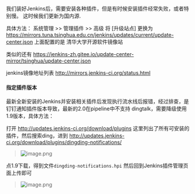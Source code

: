 我们装好Jenkins后，需要安装各种插件，但是有时候安装插件经常失败，或者特别慢。
这时候我们更新为国内源.

具体方法：
系统管理 >> 管理插件 >> 高级
将 [升级站点] 更换为
https://mirrors.tuna.tsinghua.edu.cn/jenkins/updates/current/update-center.json
上面配置的是 清华大学开源软件镜像站

类似的还有 https://jenkins-zh.gitee.io/update-center-mirror/tsinghua/update-center.json

jenkins镜像地址列表
http://mirrors.jenkins-ci.org/status.html


#### 指定插件版本
最新全新安装的Jenkins并安装相关插件后发现执行流水线后报错，经过排查，是钉钉通知插件版本导致，最新的2.0在pipeline中不支持
dingtalk，需要降级使用1.9版本，具体方法：

打开 http://updates.jenkins-ci.org/download/plugins
这里列出了所有可安装的插件，然后搜索ding，进到 http://updates.jenkins-ci.org/download/plugins/dingding-notifications/

> ![image.png](https://hexo-blog.pek3b.qingstor.com/images/8927A9AE-180C-46C9-B454-9C249E0F3AB8.png)

点1.9下载，得到文件`dingding-notifications.hpi`
然后回到Jenkins插件管理页面上传即可

> ![image.png](https://hexo-blog.pek3b.qingstor.com/images/A7167A31-ABF0-4B28-A260-BCDE48311634.png)

